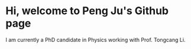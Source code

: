 # Hi, welcome to Peng Ju's Github page
I am currently a PhD candidate in Physics working with Prof. Tongcang Li.


<!---
peng-ju/peng-ju is a ✨ special ✨ repository because its `README.md` (this file) appears on your GitHub profile.
You can click the Preview link to take a look at your changes.
--->
